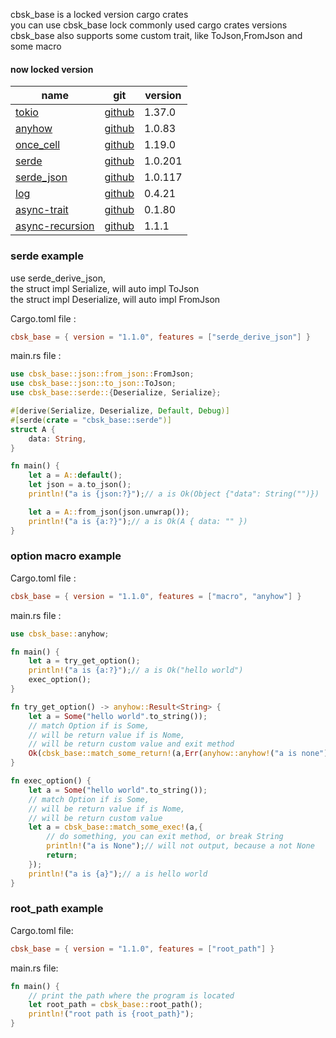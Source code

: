 cbsk_base is a locked version cargo crates  
you can use cbsk_base lock commonly used cargo crates versions  
cbsk_base also supports some custom trait, like ToJson,FromJson and some macro

#### now locked version

| name                                                        | git                                                 | version |  
|-------------------------------------------------------------|-----------------------------------------------------|---------|
| [tokio](https://crates.io/crates/tokio)                     | [github](https://github.com/tokio-rs/tokio)         | 1.37.0  |
| [anyhow](https://crates.io/crates/anyhow)                   | [github](https://github.com/dtolnay/anyhow)         | 1.0.83  |
| [once_cell](https://crates.io/crates/once_cell)             | [github](https://github.com/matklad/once_cell)      | 1.19.0  |
| [serde](https://crates.io/crates/serde)                     | [github](https://github.com/serde-rs/serde)         | 1.0.201 |
| [serde_json](https://crates.io/crates/serde_json)           | [github](https://github.com/serde-rs/json)          | 1.0.117 |
| [log](https://crates.io/crates/log)                         | [github](https://github.com/rust-lang/log)          | 0.4.21  |
| [async-trait](https://crates.io/crates/async-trait)         | [github](https://github.com/dtolnay/async-trait)    | 0.1.80  |
| [async-recursion](https://crates.io/crates/async-recursion) | [github](https://github.com/dcchut/async-recursion) | 1.1.1   |

### serde example

use serde_derive_json,   
the struct impl Serialize, will auto impl ToJson  
the struct impl Deserialize, will auto impl FromJson

Cargo.toml file :

```toml
cbsk_base = { version = "1.1.0", features = ["serde_derive_json"] }
```

main.rs file :

```rust
use cbsk_base::json::from_json::FromJson;
use cbsk_base::json::to_json::ToJson;
use cbsk_base::serde::{Deserialize, Serialize};

#[derive(Serialize, Deserialize, Default, Debug)]
#[serde(crate = "cbsk_base::serde")]
struct A {
    data: String,
}

fn main() {
    let a = A::default();
    let json = a.to_json();
    println!("a is {json:?}");// a is Ok(Object {"data": String("")})

    let a = A::from_json(json.unwrap());
    println!("a is {a:?}");// a is Ok(A { data: "" })
}
```

### option macro example

Cargo.toml file :

```toml
cbsk_base = { version = "1.1.0", features = ["macro", "anyhow"] }
```

main.rs file :

```rust
use cbsk_base::anyhow;

fn main() {
    let a = try_get_option();
    println!("a is {a:?}");// a is Ok("hello world")
    exec_option();
}

fn try_get_option() -> anyhow::Result<String> {
    let a = Some("hello world".to_string());
    // match Option if is Some,
    // will be return value if is Nome,
    // will be return custom value and exit method
    Ok(cbsk_base::match_some_return!(a,Err(anyhow::anyhow!("a is none"))))
}

fn exec_option() {
    let a = Some("hello world".to_string());
    // match Option if is Some,
    // will be return value if is Nome,
    // will be return custom value
    let a = cbsk_base::match_some_exec!(a,{
        // do something, you can exit method, or break String
        println!("a is None");// will not output, because a not None
        return;
    });
    println!("a is {a}");// a is hello world
}
```

### root_path example

Cargo.toml file:

```toml
cbsk_base = { version = "1.1.0", features = ["root_path"] }
```

main.rs file:

```rust
fn main() {
    // print the path where the program is located
    let root_path = cbsk_base::root_path();
    println!("root path is {root_path}");
}
```
